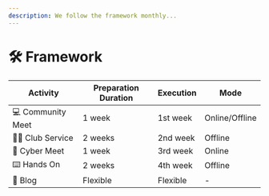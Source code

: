 ```yaml
---
description: We follow the framework monthly...
---
```


# 🛠 Framework

| Activity           | Preparation Duration  | Execution | Mode           |
| ------------------ | --------------------- | --------- | -------------- |
| 💻 Community Meet  | 1 week                | 1st week  | Online/Offline |
| 👨‍🏫 Club Service | 2 weeks               | 2nd week  | Offline        |
| 🔐 Cyber Meet      | 1 week                | 3rd week  | Online         |
| ⌨️ Hands On        | 2 weeks               | 4th week  | Offline        |
| 🧾 Blog            | Flexible              | Flexible  | -              |
